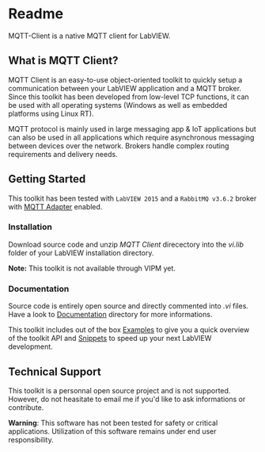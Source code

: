 # Readme
MQTT-Client is a native MQTT client for LabVIEW.

## What is MQTT Client?
MQTT Client is an easy-to-use object-oriented toolkit to quickly setup a communication between your LabVIEW application and a MQTT broker. Since this toolkit has been developed from low-level TCP functions, it can be used with all operating systems (Windows as well as embedded platforms using Linux RT).

MQTT protocol is mainly used in large messaging app & IoT applications but can also be used in all applications which require asynchronous messaging between devices over the network. Brokers handle complex routing requirements and delivery needs.

## Getting Started
This toolkit has been tested with `LabVIEW 2015` and a `RabbitMQ v3.6.2` broker with [MQTT Adapter](https://www.rabbitmq.com/mqtt.html) enabled.

### Installation
Download source code and unzip _MQTT Client_ direcectory into the _vi.lib_ folder of your LabVIEW installation directory.

**Note:** This toolkit is not available through VIPM yet.

### Documentation
Source code is entirely open source and directly commented into _.vi_ files. Have a look to [Documentation](https://github.com/tweeto/MQTT-Client/tree/master/Documentation) directory for more informations.

This toolkit includes out of the box [Examples](https://github.com/tweeto/MQTT-Client/tree/master/Example/) to give you a quick overview of the toolkit API and [Snippets](https://github.com/tweeto/MQTT-Client/tree/master/Example/Snippet/) to speed up your next LabVIEW development.

## Technical Support
This toolkit is a personnal open source project and is not supported. However, do not heasitate to email me if you'd like to ask informations or contribute.

**Warning**:	This software has not been tested for safety or critical applications. Utilization of this software remains under end user responsibility.
